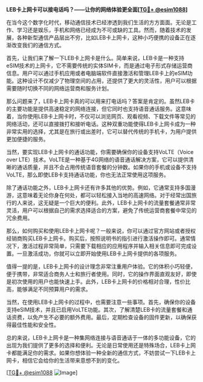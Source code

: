 **LEB卡上网卡可以接电话吗？——让你的网络体验更全面[[TG💪+ @esim1088](https://t.me/s/esim1088)]**

在当今这个数字化时代，移动通信技术已经渗透到我们生活的方方面面。无论是工作、学习还是娱乐，手机和网络已经成为不可或缺的工具。然而，随着技术的发展，各种新型通信产品层出不穷，比如LEB卡上网卡，这种小巧便携的设备正在逐渐改变我们的通信方式。

首先，让我们来了解一下LEB卡上网卡是什么。简单来说，LEB卡是一种支持eSIM技术的上网卡，它不需要传统的实体SIM卡，而是通过电子形式存储运营商信息。用户可以通过手机应用或者电脑端软件直接激活和管理LEB卡上的eSIM功能。这种设计不仅减少了物理空间的占用，还提供了更大的灵活性，用户可以根据需要随时切换不同的网络运营商和服务计划。

那么问题来了，LEB卡上网卡真的可以用来打电话吗？答案是肯定的。虽然LEB卡的主要功能是提供高速稳定的网络连接，但它同时也支持语音通话服务。这意味着，当你使用LEB卡上网卡时，不仅可以浏览网页、观看视频、下载文件等常见的网络活动，还可以直接拨打和接听电话。这种双重功能使得LEB卡上网卡成为一种非常实用的选择，尤其是在旅行或出差时，它可以替代传统的手机卡，为用户提供更加便捷的服务。

当然，要实现LEB卡上网卡的通话功能，你需要确保你的设备支持VoLTE（Voice over LTE）技术。VoLTE是一种基于4G网络的语音通话解决方案，它可以提供清晰的通话质量，并且不会占用传统语音套餐的分钟数。如果你的手机或设备不支持VoLTE，那么即使LEB卡支持通话功能，你也无法正常使用这项服务。

除了通话功能之外，LEB卡上网卡还有许多其他的优势。例如，它通常支持多国漫游，这意味着无论你身在何处，都可以轻松接入当地的高速网络。对于经常出国旅行的人来说，这无疑是一个巨大的便利。此外，LEB卡上网卡的流量套餐通常非常灵活，用户可以根据自己的需求选择适合的方案，避免了传统运营商套餐中常见的冗余费用。

那么，如何购买和使用LEB卡上网卡呢？一般来说，你可以通过官方网站或者授权经销商购买LEB卡上网卡。购买后，按照说明书的指引进行激活操作即可。通常情况下，激活过程非常简单，只需要下载相应的应用程序并输入相关信息即可完成设置。一旦激活成功，你就可以立即开始使用LEB卡上网卡提供的各项服务。

值得一提的是，LEB卡上网卡的设计理念非常注重用户体验。它的体积小巧轻便，便于携带，非常适合商务人士和旅行者使用。同时，它的操作界面直观友好，即使是初次使用的用户也能快速上手。此外，LEB卡上网卡的价格相对合理，性价比高，能够满足不同预算用户的需求。

当然，在使用LEB卡上网卡的过程中，也需要注意一些事项。首先，确保你的设备支持eSIM技术，并且已启用VoLTE功能。其次，了解清楚LEB卡的流量套餐和通话资费，以免产生不必要的额外费用。最后，定期检查设备的固件更新，以确保获得最佳性能和安全性。

总的来说，LEB卡上网卡是一种集网络连接与语音通话于一体的多功能设备，它的出现为我们提供了更多的选择和便利。无论是日常使用还是特殊场合，LEB卡上网卡都能满足你的需求。如果你想体验一种全新的通信方式，不妨尝试一下LEB卡上网卡，相信它会给你的生活带来意想不到的变化。

[[TG💪+ @esim1088](https://t.me/s/esim1088) ![Image](https://i.postimg.cc/4NQfJmqS/Snipaste-2025-05-13-00-14-12.png)]